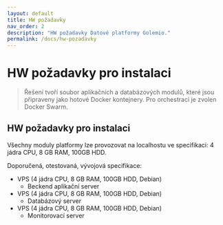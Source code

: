 ```yaml
---
layout: default
title: HW požadavky
nav_order: 2
description: "HW požadavky Datové platformy Golemio."
permalink: /docs/hw-pozadavky
---
```


# HW požadavky pro instalaci

> Řešení tvoří soubor aplikačních a databázových modulů, které jsou připraveny jako hotové Docker kontejnery. Pro orchestraci je zvolen Docker Swarm.

## HW požadavky pro instalaci

Všechny moduly platformy lze provozovat na localhostu ve specifikaci: 4 jádra CPU, 8 GB RAM, 100GB HDD.

Doporučená, otestovaná, vývojová specifikace:

- VPS (4 jádra CPU, 8 GB RAM, 100GB HDD, Debian)
    - Beckend aplikační server
- VPS (4 jádra CPU, 8 GB RAM, 100GB HDD, Debian)
    - Databázový server
- VPS (4 jádra CPU, 8 GB RAM, 100GB HDD, Debian)
    - Monitorovací server